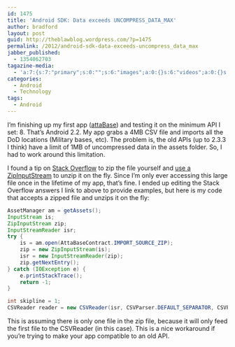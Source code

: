 ```yaml
---
id: 1475
title: 'Android SDK: Data exceeds UNCOMPRESS_DATA_MAX'
author: bradford
layout: post
guid: http://theblawblog.wordpress.com/?p=1475
permalink: /2012/android-sdk-data-exceeds-uncompress_data_max
jabber_published:
  - 1354062703
tagazine-media:
  - 'a:7:{s:7:"primary";s:0:"";s:6:"images";a:0:{}s:6:"videos";a:0:{}s:11:"image_count";i:0;s:6:"author";s:7:"6182409";s:7:"blog_id";s:7:"9586444";s:9:"mod_stamp";s:19:"2012-11-28 00:31:41";}'
categories:
  - Android
  - Technology
tags:
  - Android
---
```

I&#8217;m finishing up my first app (<a href="http://bantamstudio.co/attabase" target="_blank">attaBase</a>) and testing it on the minimum API I set: 8. That&#8217;s Android 2.2. My app grabs a 4MB CSV file and imports all the DoD locations (Military bases, etc). The problem is, the old APIs (up to 2.3.3 I think) have a limit of 1MB of uncompressed data in the assets folder. So, I had to work around this limitation.  <!--more-->

I found a tip on [Stack Overflow][1] to zip the file yourself and [use a ZipInputStream][2] to unzip it on the fly. Since I&#8217;m only ever accessing this large file once in the lifetime of my app, that&#8217;s fine. I ended up editing the Stack Overflow answers I link to above to provide examples, but here is my code that accepts a zipped file and unzips it on the fly:

```java
AssetManager am = getAssets();
InputStream is;
ZipInputStream zip;
InputStreamReader isr;
try {
    is = am.open(AttaBaseContract.IMPORT_SOURCE_ZIP);
    zip = new ZipInputStream(is);
    isr = new InputStreamReader(zip);
    zip.getNextEntry();
} catch (IOException e) {
    e.printStackTrace();
    return -1;
}

int skipline = 1;
CSVReader reader = new CSVReader(isr, CSVParser.DEFAULT_SEPARATOR, CSVParser.DEFAULT_QUOTE_CHARACTER, CSVParser.DEFAULT_ESCAPE_CHARACTER, skipline);
```

This is assuming there is only one file in the zip file, because it will only feed the first file to the CSVReader (in this case). This is a nice workaround if you&#8217;re trying to make your app compatible to an old API.

 [1]: http://stackoverflow.com/a/9423943/1486966
 [2]: http://stackoverflow.com/a/4070652/1486966